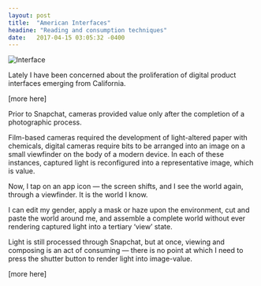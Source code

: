 ```yaml
---
layout: post
title:  "American Interfaces"
headine: "Reading and consumption techniques"
date:   2017-04-15 03:05:32 -0400
---
```


![Interface](https://d2w9rnfcy7mm78.cloudfront.net/771431/original_09ee482d8b98e7258ecc2ed9fe7d3fc1.png)

Lately I have been concerned about the proliferation of digital product interfaces emerging from California.

[more here]

Prior to Snapchat, cameras provided value only after the completion of a photographic process.

Film-based cameras required the development of light-altered paper with chemicals, digital cameras require bits to be arranged into an image on a small viewfinder on the body of a modern device. In each of these instances, captured light is reconfigured into a representative image, which is value.

Now, I tap on an app icon — the screen shifts, and I see the world again, through a viewfinder. It is the world I know.

I can edit my gender, apply a mask or haze upon the environment, cut and paste the world around me, and assemble a complete world without ever rendering captured light into a tertiary ‘view’ state.

Light is still processed through Snapchat, but at once, viewing and composing is an act of consuming — there is no point at which I need to press the shutter button to render light into image-value.

[more here]